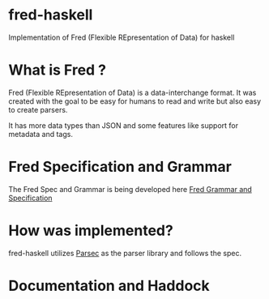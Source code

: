 # fred-haskell

Implementation of Fred (Flexible REpresentation of Data) for haskell

# What is Fred ?

Fred (Flexible REpresentation of Data) is a data-interchange format.
It was created with the goal to be easy for humans to read and write
but also easy to create parsers. 

It has more data types than JSON
and some features like support for metadata and tags.              

# Fred Specification and Grammar

The Fred Spec and Grammar is being developed here
[Fred Grammar and Specification](https://github.com/fred-format/grammar)

# How was implemented?

fred-haskell utilizes [Parsec](http://hackage.haskell.org/package/parsec) as the parser library and follows the spec.

# Documentation and Haddock

